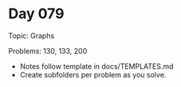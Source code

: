 # Day 079

Topic: Graphs

Problems: 130, 133, 200

- Notes follow template in docs/TEMPLATES.md
- Create subfolders per problem as you solve.
